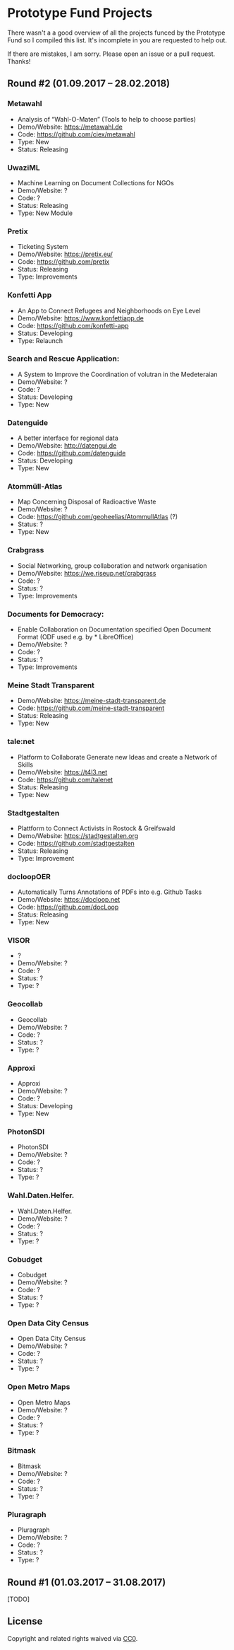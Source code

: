 # Prototype Fund Projects

There wasn't a a good overview of all the projects funced by the Prototype Fund so I compiled this list. It's incomplete in you are requested to help out.

If there are mistakes, I am sorry. Please open an issue or a pull request. Thanks!

## Round #2 (01.09.2017 – 28.02.2018)

### Metawahl

* Analysis of “Wahl-O-Maten” (Tools to help to choose parties)
* Demo/Website: https://metawahl.de
* Code: https://github.com/ciex/metawahl
* Type: New
* Status: Releasing

### UwaziML

* Machine Learning on Document Collections for NGOs
* Demo/Website: ?
* Code: ?
* Status: Releasing
* Type: New Module

### Pretix

* Ticketing System
* Demo/Website: https://pretix.eu/
* Code: https://github.com/pretix
* Status: Releasing
* Type: Improvements

### Konfetti App

* An App to Connect Refugees and Neighborhoods on Eye Level
* Demo/Website: https://www.konfettiapp.de
* Code: https://github.com/konfetti-app
* Status: Developing
* Type: Relaunch

### Search and Rescue Application:

* A System to Improve the Coordination of volutran in the Medeteraian
* Demo/Website: ?
* Code: ?
* Status: Developing
* Type: New

### Datenguide

* A better interface for regional data
* Demo/Website: http://datengui.de
* Code: https://github.com/datenguide
* Status: Developing
* Type: New

### Atommüll-Atlas

* Map Concerning Disposal of Radioactive Waste
* Demo/Website: ?
* Code: https://github.com/geoheelias/AtommullAtlas (?)
* Status: ?
* Type: New

### Crabgrass

* Social Networking, group collaboration and network organisation
* Demo/Website: https://we.riseup.net/crabgrass
* Code: ?
* Status: ?
* Type: Improvements

### Documents for Democracy:

* Enable Collaboration on Documentation specified Open Document Format (ODF used e.g. by \* LibreOffice)
* Demo/Website: ?
* Code: ?
* Status: ?
* Type: Improvements

### Meine Stadt Transparent

* Demo/Website: https://meine-stadt-transparent.de
* Code: https://github.com/meine-stadt-transparent
* Status: Releasing
* Type: New

### tale:net

* Platform to Collaborate Generate new Ideas and create a Network of Skills
* Demo/Website: https://t4l3.net
* Code: https://github.com/talenet
* Status: Releasing
* Type: New

### Stadtgestalten

* Plattform to Connect Activists in Rostock & Greifswald
* Demo/Website: https://stadtgestalten.org
* Code: https://github.com/stadtgestalten
* Status: Releasing
* Type: Improvement

### docloopOER

* Automatically Turns Annotations of PDFs into e.g. Github Tasks
* Demo/Website: https://docloop.net
* Code: https://github.com/docLoop
* Status: Releasing
* Type: New

### VISOR

* ?
* Demo/Website: ?
* Code: ?
* Status: ?
* Type: ?

### Geocollab

* Geocollab
* Demo/Website: ?
* Code: ?
* Status: ?
* Type: ?

### Approxi

* Approxi
* Demo/Website: ?
* Code: ?
* Status: Developing
* Type: New

### PhotonSDI

* PhotonSDI
* Demo/Website: ?
* Code: ?
* Status: ?
* Type: ?

### Wahl.Daten.Helfer.

* Wahl.Daten.Helfer.
* Demo/Website: ?
* Code: ?
* Status: ?
* Type: ?

### Cobudget

* Cobudget
* Demo/Website: ?
* Code: ?
* Status: ?
* Type: ?

### Open Data City Census

* Open Data City Census
* Demo/Website: ?
* Code: ?
* Status: ?
* Type: ?

### Open Metro Maps

* Open Metro Maps
* Demo/Website: ?
* Code: ?
* Status: ?
* Type: ?

### Bitmask

* Bitmask
* Demo/Website: ?
* Code: ?
* Status: ?
* Type: ?

### Pluragraph

* Pluragraph
* Demo/Website: ?
* Code: ?
* Status: ?
* Type: ?

## Round #1 (01.03.2017 – 31.08.2017)

[TODO]

## License

Copyright and related rights waived via [CC0](https://creativecommons.org/publicdomain/zero/1.0/).
